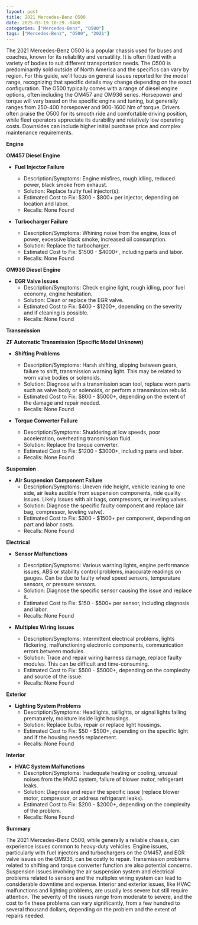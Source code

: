 ```yaml
---
layout: post
title: 2021 Mercedes-Benz O500
date: 2025-03-19 10:29 -0400
categories: ["Mercedes-Benz", "O500"]
tags: ["Mercedes-Benz", "O500", "2021"]
---
```

The 2021 Mercedes-Benz O500 is a popular chassis used for buses and coaches, known for its reliability and versatility. It is often fitted with a variety of bodies to suit different transportation needs. The O500 is predominantly sold outside of North America and the specifics can vary by region. For this guide, we'll focus on general issues reported for the model range, recognizing that specific details may change depending on the exact configuration. The O500 typically comes with a range of diesel engine options, often including the OM457 and OM936 series. Horsepower and torque will vary based on the specific engine and tuning, but generally ranges from 250-400 horsepower and 900-1600 Nm of torque. Drivers often praise the O500 for its smooth ride and comfortable driving position, while fleet operators appreciate its durability and relatively low operating costs. Downsides can include higher initial purchase price and complex maintenance requirements.

**Engine**

**OM457 Diesel Engine**

*   **Fuel Injector Failure**
    *   Description/Symptoms: Engine misfires, rough idling, reduced power, black smoke from exhaust.
    *   Solution: Replace faulty fuel injector(s).
    *   Estimated Cost to Fix: $300 - $800+ per injector, depending on location and labor.
    *   Recalls: None Found

*   **Turbocharger Failure**
    *   Description/Symptoms: Whining noise from the engine, loss of power, excessive black smoke, increased oil consumption.
    *   Solution: Replace the turbocharger.
    *   Estimated Cost to Fix: $1500 - $4000+, including parts and labor.
    *   Recalls: None Found

**OM936 Diesel Engine**

*   **EGR Valve Issues**
    *   Description/Symptoms: Check engine light, rough idling, poor fuel economy, engine hesitation.
    *   Solution: Clean or replace the EGR valve.
    *   Estimated Cost to Fix: $400 - $1200+, depending on the severity and if cleaning is possible.
    *   Recalls: None Found

**Transmission**

**ZF Automatic Transmission (Specific Model Unknown)**

*   **Shifting Problems**
    *   Description/Symptoms: Harsh shifting, slipping between gears, failure to shift, transmission warning light. This may be related to worn valve bodies or solenoids.
    *   Solution: Diagnose with a transmission scan tool, replace worn parts such as valve body or solenoids, or perform a transmission rebuild.
    *   Estimated Cost to Fix: $800 - $5000+, depending on the extent of the damage and repair needed.
    *   Recalls: None Found

*   **Torque Converter Failure**
    *   Description/Symptoms: Shuddering at low speeds, poor acceleration, overheating transmission fluid.
    *   Solution: Replace the torque converter.
    *   Estimated Cost to Fix: $1200 - $3000+, including parts and labor.
    *   Recalls: None Found

**Suspension**

*   **Air Suspension Component Failure**
    *   Description/Symptoms: Uneven ride height, vehicle leaning to one side, air leaks audible from suspension components, ride quality issues. Likely issues with air bags, compressors, or leveling valves.
    *   Solution: Diagnose the specific faulty component and replace (air bag, compressor, leveling valve).
    *   Estimated Cost to Fix: $300 - $1500+ per component, depending on part and labor costs.
    *   Recalls: None Found

**Electrical**

*   **Sensor Malfunctions**
    *   Description/Symptoms: Various warning lights, engine performance issues, ABS or stability control problems, inaccurate readings on gauges. Can be due to faulty wheel speed sensors, temperature sensors, or pressure sensors.
    *   Solution: Diagnose the specific sensor causing the issue and replace it.
    *   Estimated Cost to Fix: $150 - $500+ per sensor, including diagnosis and labor.
    *   Recalls: None Found

*   **Multiplex Wiring Issues**
    *   Description/Symptoms: Intermittent electrical problems, lights flickering, malfunctioning electronic components, communication errors between modules.
    *   Solution: Trace and repair wiring harness damage, replace faulty modules. This can be difficult and time-consuming.
    *   Estimated Cost to Fix: $500 - $5000+, depending on the complexity and source of the issue.
    *   Recalls: None Found

**Exterior**

*   **Lighting System Problems**
    *   Description/Symptoms: Headlights, taillights, or signal lights failing prematurely, moisture inside light housings.
    *   Solution: Replace bulbs, repair or replace light housings.
    *   Estimated Cost to Fix: $50 - $500+, depending on the specific light and if the housing needs replacement.
    *   Recalls: None Found

**Interior**

*   **HVAC System Malfunctions**
    *   Description/Symptoms: Inadequate heating or cooling, unusual noises from the HVAC system, failure of blower motor, refrigerant leaks.
    *   Solution: Diagnose and repair the specific issue (replace blower motor, compressor, or address refrigerant leaks).
    *   Estimated Cost to Fix: $200 - $2000+, depending on the complexity of the problem.
    *   Recalls: None Found

**Summary**

The 2021 Mercedes-Benz O500, while generally a reliable chassis, can experience issues common to heavy-duty vehicles. Engine issues, particularly with fuel injectors and turbochargers on the OM457, and EGR valve issues on the OM936, can be costly to repair. Transmission problems related to shifting and torque converter function are also potential concerns. Suspension issues involving the air suspension system and electrical problems related to sensors and the multiplex wiring system can lead to considerable downtime and expense. Interior and exterior issues, like HVAC malfunctions and lighting problems, are usually less severe but still require attention. The severity of the issues range from moderate to severe, and the cost to fix these problems can vary significantly, from a few hundred to several thousand dollars, depending on the problem and the extent of repairs needed.

